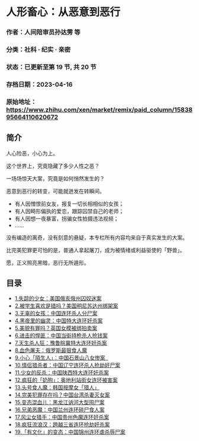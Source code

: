 # 人形畜心：从恶意到恶行

### 作者：人间陪审员孙达雱 等

### 分类：社科 · 纪实 · 亲密

### 状态：已更新至第 19 节, 共 20 节

### 存档日期：2023-04-16

### 原始地址：https://www.zhihu.com/xen/market/remix/paid_column/1583895664110620672


## 简介
人心险恶，小心为上。


这个世界上，究竟隐藏了多少人性之恶？


一场场惊天大案，究竟是如何悄然发生的？


恶意到恶行的转变，可能就迸发在转瞬间。


* 有人因憎恨前女友，报复一切长相相似的女孩；
* 有人因畸形偏执的爱恋，跟踪囚禁自己的老师；
* 有人因想一夜暴富，拐骗女性拍摄违法视频；
* ……

没有编造的离奇，没有刻意的悬疑，本专栏所有内容均来自于真实发生的大案。


比完美犯罪更可怕的是，普通人拿起屠刀，成为被情绪或利益驱使的「野兽」。


愿，正义照亮黑暗，恶行无所遁形。




## 目录
- [1.失踪的少女：美国俄亥俄州囚奴迷案](1.失踪的少女：美国俄亥俄州囚奴迷案.md)<!-- 2022-12-12 05:40 -->
- [2.被学生喜欢是错吗？美国明尼苏达州绑架案](2.被学生喜欢是错吗？美国明尼苏达州绑架案.md)<!-- 2023-01-28 03:15 -->
- [3.无辜的女孩：中国连环杀人分尸案](3.无辜的女孩：中国连环杀人分尸案.md)<!-- 2023-01-28 03:15 -->
- [4.黑夜里的幽灵：中国特大连环奸杀案](4.黑夜里的幽灵：中国特大连环奸杀案.md)<!-- 2023-01-28 03:15 -->
- [5.美貌有罪吗？英国女模被绑拍卖案](5.美貌有罪吗？英国女模被绑拍卖案.md)<!-- 2023-01-28 11:15 -->
- [6.进击的悍匪：中国当街持枪杀人抢钱案](6.进击的悍匪：中国当街持枪杀人抢钱案.md)<!-- 2023-01-28 03:15 -->
- [7.天生杀人狂：豫鲁皖冀特大连环奸杀案](7.天生杀人狂：豫鲁皖冀特大连环奸杀案.md)<!-- 2023-03-06 03:59 -->
- [8.血色屠夫：俄罗斯最狠食人魔](8.血色屠夫：俄罗斯最狠食人魔.md)<!-- 2023-03-27 10:53 -->
- [9.小心「陌生人」：中国石景山八女惨案  ](9.小心「陌生人」：中国石景山八女惨案%20 .md)<!-- 2023-04-14 09:09 -->
- [10.情侣猎杀者：中国辽宁连环杀人抢劫奸尸案](10.情侣猎杀者：中国辽宁连环杀人抢劫奸尸案.md)<!-- 2023-04-14 09:09 -->
- [11.少女的反杀：中国陕西特大连环奸杀案](11.少女的反杀：中国陕西特大连环奸杀案.md)<!-- 2023-03-31 04:05 -->
- [12.疯狂的「奶狗」：奥地利站街女连环被害案](12.疯狂的「奶狗」：奥地利站街女连环被害案.md)<!-- 2023-03-31 04:05 -->
- [13.头号食人魔：韩国按摩女「猎人」](13.头号食人魔：韩国按摩女「猎人」.md)<!-- 2023-03-31 04:05 -->
- [14.完美犯罪存在吗？中国台湾杀妻灭女案](14.完美犯罪存在吗？中国台湾杀妻灭女案.md)<!-- 2023-03-31 04:05 -->
- [15.变态混血儿：黑龙江讷河大型囤尸案](15.变态混血儿：黑龙江讷河大型囤尸案.md)<!-- 2023-04-07 09:48 -->
- [16.兄弟恶魔：中国兰州连环碎尸食人案](16.兄弟恶魔：中国兰州连环碎尸食人案.md)<!-- 2023-03-31 04:05 -->
- [17.风尘女猎手：中国贵州色魔连环奸杀案](17.风尘女猎手：中国贵州色魔连环奸杀案.md)<!-- 2023-03-31 04:05 -->
- [18.疯狂流浪汉：跨越三省连环抢劫奸杀案](18.疯狂流浪汉：跨越三省连环抢劫奸杀案.md)<!-- 2023-04-14 09:00 -->
- [19.「有文化」的变态：中国锦州连环虐杀辱尸案](19.「有文化」的变态：中国锦州连环虐杀辱尸案.md)<!-- 2023-04-14 09:00 -->